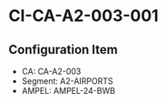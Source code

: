 # CI-CA-A2-003-001

## Configuration Item
- CA: CA-A2-003
- Segment: A2-AIRPORTS
- AMPEL: AMPEL-24-BWB
